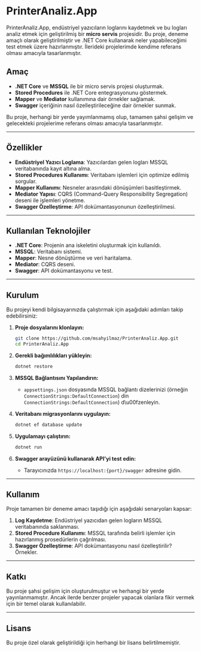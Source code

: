 # PrinterAnaliz.App

PrinterAnaliz.App, endüstriyel yazıcıların loglarını kaydetmek ve bu logları analiz etmek için geliştirilmiş bir **micro servis** projesidir. Bu proje, deneme amaçlı olarak geliştirilmiştir ve .NET Core kullanarak neler yapabileceğimi test etmek üzere hazırlanmıştır. İlerideki projelerimde kendime referans olması amacıyla tasarlanmıştır.

## Amaç

- **.NET Core** ve **MSSQL** ile bir micro servis projesi oluşturmak.
- **Stored Procedures** ile .NET Core entegrasyonunu göstermek.
- **Mapper** ve **Mediator** kullanımına dair örnekler sağlamak.
- **Swagger** içeriğinin nasıl özelleştirileceğine dair örnekler sunmak.

Bu proje, herhangi bir yerde yayımlanmamış olup, tamamen şahsi gelişim ve gelecekteki projelerime referans olması amacıyla tasarlanmıştır.

---

## Özellikler

- **Endüstriyel Yazıcı Loglama**: Yazıcılardan gelen logları MSSQL veritabanında kayıt altına alma.
- **Stored Procedures Kullanımı**: Veritabanı işlemleri için optimize edilmiş sorgular.
- **Mapper Kullanımı**: Nesneler arasındaki dönüşümleri basitleştirmek.
- **Mediator Yapısı**: CQRS (Command-Query Responsibility Segregation) deseni ile işlemleri yönetme.
- **Swagger Özelleştirme**: API dokümantasyonunun özelleştirilmesi.

---

## Kullanılan Teknolojiler

- **.NET Core**: Projenin ana iskeletini oluşturmak için kullanıldı.
- **MSSQL**: Veritabanı sistemi.
- **Mapper**: Nesne dönüştürme ve veri haritalama.
- **Mediator**: CQRS deseni.
- **Swagger**: API dokümantasyonu ve test.

---

## Kurulum

Bu projeyi kendi bilgisayarınızda çalıştırmak için aşağıdaki adımları takip edebilirsiniz:

1. **Proje dosyalarını klonlayın:**
   ```bash
   git clone https://github.com/msahyilmaz/PrinterAnaliz.App.git
   cd PrinterAnaliz.App
   ```

2. **Gerekli bağımlılıkları yükleyin:**
   ```bash
   dotnet restore
   ```

3. **MSSQL Bağlantısını Yapılandırın:**
   - `appsettings.json` dosyasında MSSQL bağlantı dizelerinizi (örneğin `ConnectionStrings:DefaultConnection`) din `ConnectionStrings:DefaultConnection`) d\u00fzenleyin.

4. **Veritabanı migrasyonlarını uygulayın:**
   ```bash
   dotnet ef database update
   ```

5. **Uygulamayı çalıştırın:**
   ```bash
   dotnet run
   ```

6. **Swagger arayüzünü kullanarak API'yi test edin:**
   - Tarayıcınızda `https://localhost:{port}/swagger` adresine gidin.

---

## Kullanım

Proje tamamen bir deneme amacı taşıdığı için aşağıdaki senaryoları kapsar:

1. **Log Kaydetme**: Endüstriyel yazıcıdan gelen logların MSSQL veritabanında saklanması.
2. **Stored Procedure Kullanımı**: MSSQL tarafında belirli işlemler için hazırlanmış prosedürlerin çağrılması.
3. **Swagger Özelleştirme**: API dokümantasyonu nasıl özelleştirilir? Örnekler.

---

## Katkı

Bu proje şahsi gelişim için oluşturulmuştur ve herhangi bir yerde yayınlanmamıştır. Ancak ilerde benzer projeler yapacak olanlara fikir vermek için bir temel olarak kullanılabilir.

---

## Lisans

Bu proje özel olarak geliştirildiği için herhangi bir lisans belirtilmemiştir.
